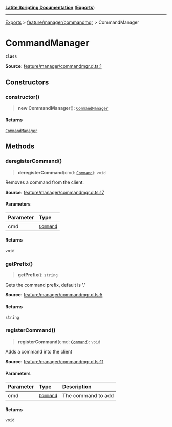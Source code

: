 [**Latite Scripting Documentation**](../../README.md) ([**Exports**](../../exports.md))

---

[Exports](../../exports.md) > [feature/manager/commandmgr](../index.md) > CommandManager

# CommandManager

**`Class`**

**Source:** [feature/manager/commandmgr.d.ts:1](https://github.com/LatiteScripting/latitescripting.github.io/blob/35e18e6/definitions/feature/manager/commandmgr.d.ts#L1)

## Constructors

### constructor()

> **new CommandManager**(): [`CommandManager`](class.CommandManager.md)

#### Returns

[`CommandManager`](class.CommandManager.md)

## Methods

### deregisterCommand()

> **deregisterCommand**(cmd: [`Command`](../../module.feature_command/classes/class.Command.md)): `void`

Removes a command from the client.

**Source:** [feature/manager/commandmgr.d.ts:17](https://github.com/LatiteScripting/latitescripting.github.io/blob/35e18e6/definitions/feature/manager/commandmgr.d.ts#L17)

#### Parameters

| Parameter | Type                                                               |
| :-------- | :----------------------------------------------------------------- |
| cmd       | [`Command`](../../module.feature_command/classes/class.Command.md) |

#### Returns

`void`

### getPrefix()

> **getPrefix**(): `string`

Gets the command prefix, default is '.'

**Source:** [feature/manager/commandmgr.d.ts:5](https://github.com/LatiteScripting/latitescripting.github.io/blob/35e18e6/definitions/feature/manager/commandmgr.d.ts#L5)

#### Returns

`string`

### registerCommand()

> **registerCommand**(cmd: [`Command`](../../module.feature_command/classes/class.Command.md)): `void`

Adds a command into the client

**Source:** [feature/manager/commandmgr.d.ts:11](https://github.com/LatiteScripting/latitescripting.github.io/blob/35e18e6/definitions/feature/manager/commandmgr.d.ts#L11)

#### Parameters

| Parameter | Type                                                               | Description        |
| :-------- | :----------------------------------------------------------------- | :----------------- |
| cmd       | [`Command`](../../module.feature_command/classes/class.Command.md) | The command to add |

#### Returns

`void`
